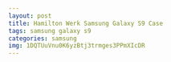 ```yaml
---
layout: post
title: Hamilton Werk Samsung Galaxy S9 Case
tags: samsung galaxy s9
categories: samsung
img: 1DQTUuVnu0K6yzBtj3trmges3PPmXIcDR
---
```

